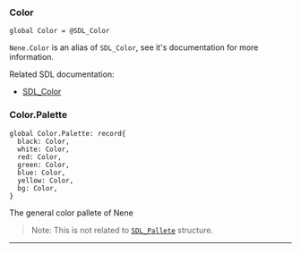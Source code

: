 ### Color

```nelua
global Color = @SDL_Color
```

`Nene.Color` is an alias of `SDL_Color`, see it's documentation for more information.

Related SDL documentation:
* [SDL_Color](https://wiki.libsdl.org/SDL_Color)

### Color.Palette

```nelua
global Color.Palette: record{
  black: Color,
  white: Color,
  red: Color,
  green: Color,
  blue: Color,
  yellow: Color,
  bg: Color,
}
```

The general color pallete of Nene

> Note: This is not related to [`SDL_Pallete`](https://wiki.libsdl.org/SDL_Palette) structure.

---
